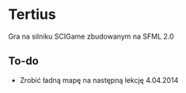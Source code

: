 Tertius
=======
Gra na silniku SCIGame zbudowanym na SFML 2.0

## To-do
* Zrobić ładną mapę na następną lekcję 4.04.2014
